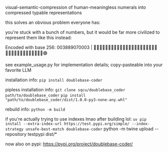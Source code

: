 visual-semantic-compression of human-meaningless numerals into compressed typable representations

this solves an obvious problem everyone has:

you're stuck with a bunch of numbers, but it would be far more civilized to represent them like this instead:

Encoded with base 256: 003889070003 | 👨🏽‍🤝‍👨🏼👨🏾‍🦲👨🏻‍🦼👨🏻‍🦯🤵🏾‍♂️👩🏽‍🤝‍👨🏾👨🏿‍🦯👬🏽🥏👩‍🦳👩🏽‍🤝‍👨🏾🟣

see example_usage.py for implementation details; copy-pasteable into your favorite LLM

installation info:
`pip install doublebase-coder`

pipless installation info:
`git clone sqcu/doublebase_coder path/to/doublebase_coder`
`pip install "path/to/doublebase_coder/dist/1.0.0-py3-none-any.whl"`

rebuild info:
`python -m build`

if you're actually trying to use indexes lmao after building lol:
`uv pip install --extra-index-url https://test.pypi.org/simple/ --index-strategy unsafe-best-match doublebase-coder`
python -m twine upload --repository testpypi dist/*

now also on pypi:
https://pypi.org/project/doublebase-coder/